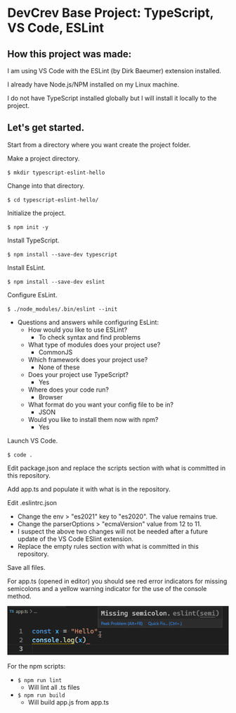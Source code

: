 # DevCrev Base Project: TypeScript, VS Code, ESLint

## How this project was made:

I am using VS Code with the ESLint (by Dirk Baeumer) extension installed.

I already have Node.js/NPM installed on my Linux machine.

I do not have TypeScript installed globally but I will install it locally to the project.

## Let's get started.

Start from a directory where you want create the project folder.

Make a project directory.

`$ mkdir typescript-eslint-hello`

Change into that directory.

`$ cd typescript-eslint-hello/`

Initialize the project.

`$ npm init -y`

Install TypeScript.

`$ npm install --save-dev typescript`

Install EsLint.

`$ npm install --save-dev eslint`

Configure EsLint.

`$ ./node_modules/.bin/eslint --init`

- Questions and answers while configuring EsLint:
    - How would you like to use ESLint?
        - To check syntax and find problems
    - What type of modules does your project use?
        - CommonJS
    - Which framework does your project use?
        - None of these
    - Does your project use TypeScript?
        - Yes
    - Where does your code run?
        - Browser
    - What format do you want your config file to be in?
        - JSON
    - Would you like to install them now with npm?
        - Yes

Launch VS Code.

`$ code .`

Edit package.json and replace the scripts section with what is committed in this repository.

Add app.ts and populate it with what is in the repository.

Edit .eslintrc.json
- Change the env > "es2021" key to "es2020". The value remains true.
- Change the parserOptions > "ecmaVersion" value from 12 to 11.
- I suspect the above two changes will not be needed after a future update of the VS Code ESlint extension.
- Replace the empty rules section with what is committed in this repository.

Save all files.

For app.ts (opened in editor) you should see red error indicators for missing semicolons and a yellow warning indicator for the use of the console method.

![ShowErrors](./ShowErrors.png?raw=true "Showing Errors")

For the npm scripts:
- `$ npm run lint`
    - Will lint all .ts files
- `$ npm run build`
    - Will build app.js from app.ts
